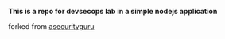__This is a repo for devsecops lab in a simple nodejs application__

forked from [asecurityguru](https://github.com/asecurityguru)
